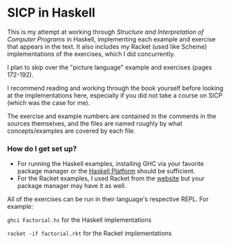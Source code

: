 # SICP in Haskell #

This is my attempt at working through _Structure and Interpretation of Computer Programs_ in Haskell, implementing each example and exercise that appears in the text. It also includes my Racket (used like Scheme) implementations of the exercises, which I did concurrently.

I plan to skip over the "picture language" example and exercises (pages 172-192).

I recommend reading and working through the book yourself before looking at the implementations here, especially if you did not take a course on SICP (which was the case for me).

The exercise and example numbers are contained in the comments in the sources themselves, and the files are named roughly by what concepts/examples are covered by each file.

### How do I get set up? ###

* For running the Haskell examples, installing GHC via your favorite package manager or the [Haskell Platform](https://www.haskell.org/platform/) should be sufficient.
* For the Racket examples, I used Racket from the [website](http://download.racket-lang.org) but your package manager may have it as well.

All of the exercises can be run in their language's respective REPL. For example:

`ghci Factorial.hs` for the Haskell implementations

`racket -if factorial.rkt` for the Racket implementations